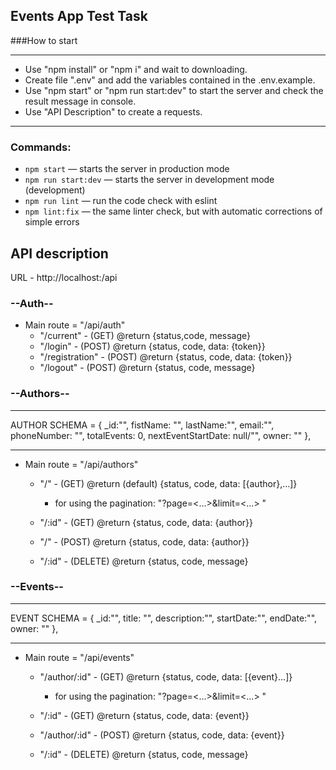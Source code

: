 ## Events App Test Task

###How to start

---

- Use "npm install" or "npm i" and wait to downloading.
- Create file ".env" and add the variables contained in the .env.example.
- Use "npm start" or "npm run start:dev" to start the server and check the result message in console.
- Use "API Description" to create a requests. 


---

### Commands:

- `npm start` &mdash; starts the server in production mode
- `npm run start:dev` &mdash; starts the server in development mode (development)
- `npm run lint` &mdash; run the code check with eslint
- `npm lint:fix` &mdash; the same linter check, but with automatic
  corrections of simple errors

## API description

URL - http://localhost:<PORT>/api

### --Auth--

- Main route = "/api/auth"
  - "/current" - (GET) @return {status,code, message}
  - "/login" - (POST) @return {status, code, data: {token}}
  - "/registration" - (POST) @return {status, code, data: {token}}
  - "/logout" - (POST) @return {status, code, message}

### --Authors--

---

AUTHOR SCHEMA = { \_id:"", fistName: "", lastName:"", email:"", phoneNumber: "",
totalEvents: 0, nextEventStartDate: null/"", owner: "" },

---

- Main route = "/api/authors"

  - "/" - (GET) @return (default) {status, code, data: [{author},...]}

    - for using the pagination: "?page=<...>&limit=<...> "

  - "/:id" - (GET) @return {status, code, data: {author}}
  - "/" - (POST) @return {status, code, data: {author}}
  - "/:id" - (DELETE) @return {status, code, message}

### --Events--

---

EVENT SCHEMA = { \_id:"", title: "", description:"", startDate:"", endDate:"",
owner: "" },

---

- Main route = "/api/events"

  - "/author/:id" - (GET) @return {status, code, data: [{event}...]}

    - for using the pagination: "?page=<...>&limit=<...> "

  - "/:id" - (GET) @return {status, code, data: {event}}
  - "/author/:id" - (POST) @return {status, code, data: {event}}
  - "/:id" - (DELETE) @return {status, code, message}
